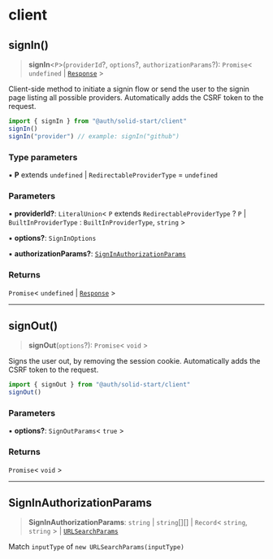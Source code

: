 # client

## signIn()

> **signIn**\<`P`\>(`providerId`?, `options`?, `authorizationParams`?): `Promise`\< `undefined` \| [`Response`]( https://developer.mozilla.org/en-US/docs/Web/API/Response ) \>

Client-side method to initiate a signin flow
or send the user to the signin page listing all possible providers.
Automatically adds the CSRF token to the request.

```ts
import { signIn } from "@auth/solid-start/client"
signIn()
signIn("provider") // example: signIn("github")
```

### Type parameters

▪ **P** extends `undefined` \| `RedirectableProviderType` = `undefined`

### Parameters

▪ **providerId?**: `LiteralUnion`\< `P` extends `RedirectableProviderType` ? `P` \| `BuiltInProviderType` : `BuiltInProviderType`, `string` \>

▪ **options?**: `SignInOptions`

▪ **authorizationParams?**: [`SignInAuthorizationParams`](client.md#signinauthorizationparams)

### Returns

`Promise`\< `undefined` \| [`Response`]( https://developer.mozilla.org/en-US/docs/Web/API/Response ) \>

***

## signOut()

> **signOut**(`options`?): `Promise`\< `void` \>

Signs the user out, by removing the session cookie.
Automatically adds the CSRF token to the request.

```ts
import { signOut } from "@auth/solid-start/client"
signOut()
```

### Parameters

▪ **options?**: `SignOutParams`\< `true` \>

### Returns

`Promise`\< `void` \>

***

## SignInAuthorizationParams

> **SignInAuthorizationParams**: `string` \| `string`[][] \| `Record`\< `string`, `string` \> \| [`URLSearchParams`]( https://developer.mozilla.org/en-US/docs/Web/API/URLSearchParams )

Match `inputType` of `new URLSearchParams(inputType)`
